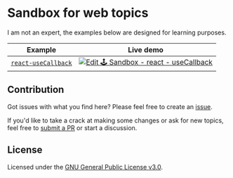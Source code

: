 # Sandbox for web topics

I am not an expert, the examples below are designed for learning purposes.

| Example  |  Live demo    |
|----------|:-------------:|
| [`react-useCallback`](https://github.com/Axel-Duval/sandbox/tree/main/examples/react/use-callback) |  [![Edit 🕹️ Sandbox - react - useCallback](https://codesandbox.io/static/img/play-codesandbox.svg)](https://codesandbox.io/s/sandbox-react-usecallback-ur0kb?fontsize=14&hidenavigation=1&theme=dark) |


## Contribution

Got issues with what you find here? Please feel free to create an
[issue](https://github.com/Axel-Duval/sandbox/issues/new).

If you'd like to take a crack at making some changes or ask for new topics, feel free to [submit a PR](https://github.com/Axel-Duval/sandbox/pulls) or start a discussion.

## License

Licensed under the [GNU General Public License v3.0](LICENSE).
